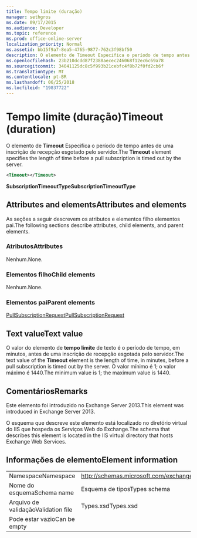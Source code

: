 ```yaml
---
title: Tempo limite (duração)
manager: sethgros
ms.date: 09/17/2015
ms.audience: Developer
ms.topic: reference
ms.prod: office-online-server
localization_priority: Normal
ms.assetid: bb15f9a7-8ea5-4765-9877-762c3f98bf50
description: O elemento de Timeout Especifica o período de tempo antes de uma inscrição de recepção esgotado pelo servidor.
ms.openlocfilehash: 23b210dcdd87f2388aecec246068f12ec6c69a78
ms.sourcegitcommit: 34041125dc8c5f993b21cebfc4f8b72f0fd2cb6f
ms.translationtype: MT
ms.contentlocale: pt-BR
ms.lasthandoff: 06/25/2018
ms.locfileid: "19837722"
---
```

# <a name="timeout-duration"></a><span data-ttu-id="217f9-103">Tempo limite (duração)</span><span class="sxs-lookup"><span data-stu-id="217f9-103">Timeout (duration)</span></span>

<span data-ttu-id="217f9-104">O elemento de **Timeout** Especifica o período de tempo antes de uma inscrição de recepção esgotado pelo servidor.</span><span class="sxs-lookup"><span data-stu-id="217f9-104">The **Timeout** element specifies the length of time before a pull subscription is timed out by the server.</span></span> 
  
```XML
<Timeout></Timeout>
```

 <span data-ttu-id="217f9-105">**SubscriptionTimeoutType**</span><span class="sxs-lookup"><span data-stu-id="217f9-105">**SubscriptionTimeoutType**</span></span>
## <a name="attributes-and-elements"></a><span data-ttu-id="217f9-106">Attributes and elements</span><span class="sxs-lookup"><span data-stu-id="217f9-106">Attributes and elements</span></span>

<span data-ttu-id="217f9-107">As seções a seguir descrevem os atributos e elementos filho elementos pai.</span><span class="sxs-lookup"><span data-stu-id="217f9-107">The following sections describe attributes, child elements, and parent elements.</span></span>
  
### <a name="attributes"></a><span data-ttu-id="217f9-108">Atributos</span><span class="sxs-lookup"><span data-stu-id="217f9-108">Attributes</span></span>

<span data-ttu-id="217f9-109">Nenhum.</span><span class="sxs-lookup"><span data-stu-id="217f9-109">None.</span></span>
  
### <a name="child-elements"></a><span data-ttu-id="217f9-110">Elementos filho</span><span class="sxs-lookup"><span data-stu-id="217f9-110">Child elements</span></span>

<span data-ttu-id="217f9-111">Nenhum.</span><span class="sxs-lookup"><span data-stu-id="217f9-111">None.</span></span>
  
### <a name="parent-elements"></a><span data-ttu-id="217f9-112">Elementos pai</span><span class="sxs-lookup"><span data-stu-id="217f9-112">Parent elements</span></span>

[<span data-ttu-id="217f9-113">PullSubscriptionRequest</span><span class="sxs-lookup"><span data-stu-id="217f9-113">PullSubscriptionRequest</span></span>](pullsubscriptionrequest.md)
  
## <a name="text-value"></a><span data-ttu-id="217f9-114">Text value</span><span class="sxs-lookup"><span data-stu-id="217f9-114">Text value</span></span>

<span data-ttu-id="217f9-115">O valor do elemento de **tempo limite** de texto é o período de tempo, em minutos, antes de uma inscrição de recepção esgotada pelo servidor.</span><span class="sxs-lookup"><span data-stu-id="217f9-115">The text value of the **Timeout** element is the length of time, in minutes, before a pull subscription is timed out by the server.</span></span> <span data-ttu-id="217f9-116">O valor mínimo é 1; o valor máximo é 1440.</span><span class="sxs-lookup"><span data-stu-id="217f9-116">The minimum value is 1; the maximum value is 1440.</span></span> 
  
## <a name="remarks"></a><span data-ttu-id="217f9-117">Comentários</span><span class="sxs-lookup"><span data-stu-id="217f9-117">Remarks</span></span>

<span data-ttu-id="217f9-118">Este elemento foi introduzido no Exchange Server 2013.</span><span class="sxs-lookup"><span data-stu-id="217f9-118">This element was introduced in Exchange Server 2013.</span></span>
  
<span data-ttu-id="217f9-119">O esquema que descreve este elemento está localizado no diretório virtual do IIS que hospeda os Serviços Web do Exchange.</span><span class="sxs-lookup"><span data-stu-id="217f9-119">The schema that describes this element is located in the IIS virtual directory that hosts Exchange Web Services.</span></span>
  
## <a name="element-information"></a><span data-ttu-id="217f9-120">Informações de elemento</span><span class="sxs-lookup"><span data-stu-id="217f9-120">Element information</span></span>

|||
|:-----|:-----|
|<span data-ttu-id="217f9-121">Namespace</span><span class="sxs-lookup"><span data-stu-id="217f9-121">Namespace</span></span>  <br/> |http://schemas.microsoft.com/exchange/services/2006/types  <br/> |
|<span data-ttu-id="217f9-122">Nome do esquema</span><span class="sxs-lookup"><span data-stu-id="217f9-122">Schema name</span></span>  <br/> |<span data-ttu-id="217f9-123">Esquema de tipos</span><span class="sxs-lookup"><span data-stu-id="217f9-123">Types schema</span></span>  <br/> |
|<span data-ttu-id="217f9-124">Arquivo de validação</span><span class="sxs-lookup"><span data-stu-id="217f9-124">Validation file</span></span>  <br/> |<span data-ttu-id="217f9-125">Types.xsd</span><span class="sxs-lookup"><span data-stu-id="217f9-125">Types.xsd</span></span>  <br/> |
|<span data-ttu-id="217f9-126">Pode estar vazio</span><span class="sxs-lookup"><span data-stu-id="217f9-126">Can be empty</span></span>  <br/> ||
   

